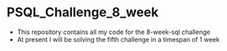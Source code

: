 # PSQL_Challenge_8_week

- This repository contains all my code for the 8-week-sql challenge 
- At present I will be solving the fifth challenge in a timespan of 1 week 

